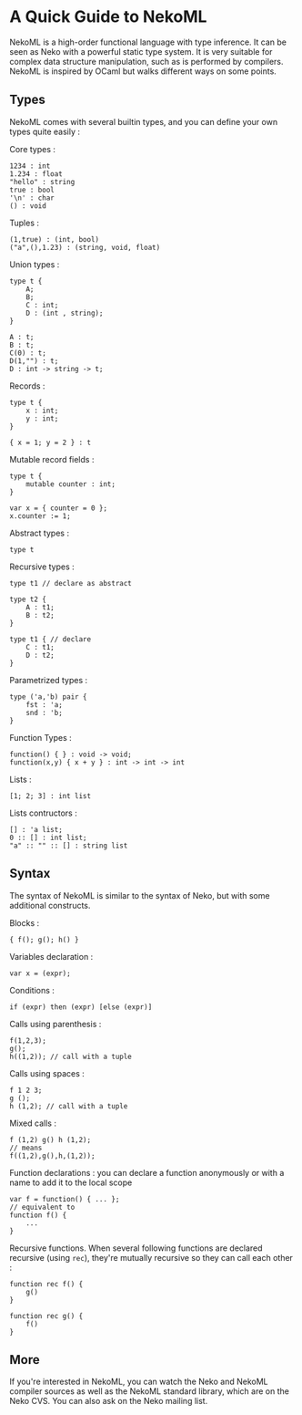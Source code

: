 # A Quick Guide to NekoML

NekoML is a high-order functional language with type inference. It can be seen as Neko with a powerful static type system. It is very suitable for complex data structure manipulation, such as is performed by compilers. NekoML is inspired by OCaml but walks different ways on some points.

## Types

NekoML comes with several builtin types, and you can define your own types quite easily :

Core types :

```nekoml
1234 : int
1.234 : float
"hello" : string
true : bool
'\n' : char
() : void
```

Tuples :

```nekoml
(1,true) : (int, bool)
("a",(),1.23) : (string, void, float)
```

Union types :

```nekoml
type t {
	A;
	B;
	C : int;
	D : (int , string);
}

A : t;
B : t;
C(0) : t;
D(1,"") : t;
D : int -> string -> t;
```

Records :

```nekoml
type t {
	x : int;
	y : int;
}

{ x = 1; y = 2 } : t
```

Mutable record fields :

```nekoml
type t {
	mutable counter : int;
}

var x = { counter = 0 };
x.counter := 1;
```

Abstract types :

```nekoml
type t
```

Recursive types :

```nekoml
type t1 // declare as abstract

type t2 {
	A : t1;
	B : t2;
}

type t1 { // declare
	C : t1;
	D : t2;
}
```

Parametrized types :

```nekoml
type ('a,'b) pair {
	fst : 'a;
	snd : 'b;
}
```

Function Types :

```nekoml
function() { } : void -> void;
function(x,y) { x + y } : int -> int -> int
```

Lists :

```nekoml
[1; 2; 3] : int list
```

Lists contructors :

```nekoml
[] : 'a list;
0 :: [] : int list;
"a" :: "" :: [] : string list
```

## Syntax

The syntax of NekoML is similar to the syntax of Neko, but with some additional constructs.

Blocks :

```nekoml
{ f(); g(); h() }
```

Variables declaration :

```nekoml
var x = (expr);
```

Conditions :

```nekoml
if (expr) then (expr) [else (expr)]
```

Calls using parenthesis :

```nekoml
f(1,2,3);
g();
h((1,2)); // call with a tuple
```

Calls using spaces :

```nekoml
f 1 2 3;
g ();
h (1,2); // call with a tuple
```

Mixed calls :

```nekoml
f (1,2) g() h (1,2);
// means
f((1,2),g(),h,(1,2));
```

Function declarations : you can declare a function anonymously or with a name to add it to the local scope

```nekoml
var f = function() { ... };
// equivalent to
function f() {
	...
}
```

Recursive functions. When several following functions are declared recursive (using `rec`), they're mutually recursive so they can call each other :

```nekoml
function rec f() {
	g()
}

function rec g() {
	f()
}
```


## More

If you're interested in NekoML, you can watch the Neko and NekoML compiler sources as well as the NekoML standard library, which are on the Neko CVS. You can also ask on the Neko mailing list.
